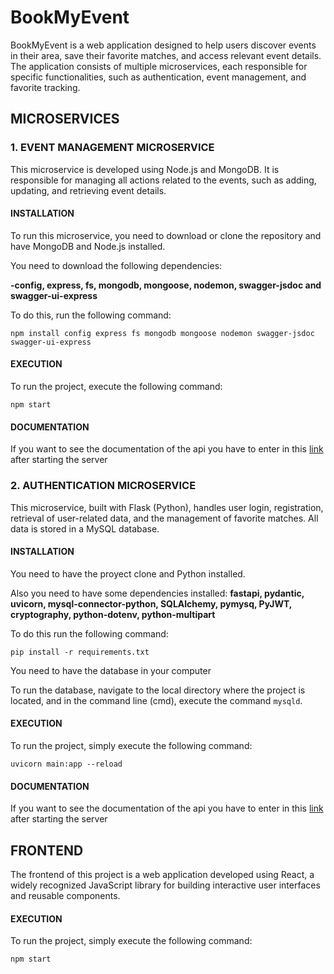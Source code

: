 # BookMyEvent 
BookMyEvent is a web application designed to help users discover events in their area, save their favorite matches, and access relevant event details. The application consists of multiple microservices, each responsible for specific functionalities, such as authentication, event management, and favorite tracking.

## MICROSERVICES

### 1. EVENT MANAGEMENT MICROSERVICE 
This microservice is developed using Node.js and MongoDB. It is responsible for managing all actions related to the events, such as adding, updating, and retrieving event details.

#### INSTALLATION 
To run this microservice, you need to download or clone the repository and have MongoDB and Node.js installed.

You need to download the following dependencies:

**-config, express, fs, mongodb, mongoose, nodemon, swagger-jsdoc and swagger-ui-express**

To do this, run the following command:

    npm install config express fs mongodb mongoose nodemon swagger-jsdoc swagger-ui-express

#### EXECUTION 
To run the project, execute the following command:

    npm start

#### DOCUMENTATION
If you want to see the documentation of the api you have to enter in this [link](http:localhost:8000/api-docs) after starting the server

### 2. AUTHENTICATION MICROSERVICE
This microservice, built with Flask (Python), handles user login, registration, retrieval of user-related data, and the management of favorite matches. All data is stored in a MySQL database.


#### INSTALLATION
You need to have the proyect clone and Python installed.

Also you need to have some dependencies installed:
**fastapi, pydantic, uvicorn, mysql-connector-python, SQLAlchemy, pymysq, PyJWT, cryptography, python-dotenv, python-multipart**

To do this run the following command:

    pip install -r requirements.txt

You need to have the database in your computer

To run the database, navigate to the local directory where the project is located, and in the command line (cmd), execute the command `mysqld`.

#### EXECUTION 
To run the project, simply execute the following command:
    
    uvicorn main:app --reload

#### DOCUMENTATION 
If you want to see the documentation of the api you have to enter in this [link](http:localhost:8000/api-docs) after starting the server


## FRONTEND
The frontend of this project is a web application developed using React, a widely recognized JavaScript library for building interactive user interfaces and reusable components.

#### EXECUTION
To run the project, simply execute the following command:

    npm start